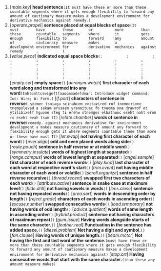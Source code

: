 1. [_main_._key_]
__head sentence__`(It must have these or more than these countable segments where it gets enough flexibility to forward any amount of cautionary measure makes a development environment for derivative mechanics against remedy.)`
2. [_operate_._propel_]
__sentence placed at equal blocks of space__`(It          must        have        these       or          more        than        these       countable   segments    where       it          gets        enough      flexibility to          forward     any         amount      of          cautionary  measure     makes       a           development environment for         derivative  mechanics   against     remedy      .           )`
3. [_value_._piece_]
__indicated equal space blocks__`(:           :           :           :           :           :           :           :           :           :           :           :           :           :           :           :           :           :           :           :           :           :           :           :           :           :           :           :           :           :           :           :           )`
[_empty_._set_]
__empty space__`()`
[_acronym_._watch_]
__first character of each word along and transformed into any word__`(Imhtomttcswigeftfaaocmmadefdmar: Introduce widget command; Iwc: Wire; W: Form.)`
[_if_._port_]
__characters of sentence in reverse__`(.ydemer tsniaga scinahcem evitavired rof tnemnorivne tnempoleved a sekam erusaem yranoituac fo tnuoma yna drawrof ot ytilibixelf hguone steg ti erehw stnemges elbatnuoc eseht naht erom ro eseht evah tsum tI)`
[_relate_._chamber_]
__words of sentence in reverse__`(remedy. against mechanics derivative for environment development a makes measure cautionary of amount any forward to flexibility enough gets it where segments countable these than more or these have must It)`
[_let_._swap_]
__not having first character of each word__`()`
[_over_._align_]
__odd and even placed words along side__`()`
[_route_._pouch_]
__sentence in half reverse or at middle word__`()`
[_symmetry_._insulate_]
__words of highest length at separated__`()`
[_range_._campus_]
__words of lowest length at separated__`()`
[_angel_._sample_]
__first character of each reverse words__`()`
[_play_._kind_]
__last character of each word at respective word's start__`()`
[_trim_._event_]
__not having middle character of each word or volatile__`()`
[_scroll_._organize_]
__sentence in half reverse recursive__`()`
[_thread_._recent_]
__swapped first two characters of each word__`()`
[_attribute_._active_]
__sentence in snake case at maximum level__`()`
[_hide_._drill_]
__not having vowels in words__`()`
[_lens_._close_]
__sentence not having repeated words__`()`
[_area_._sort_]
__words in descending order by length__`()`
[_reject_._grade_]
__characters of each words in ascending order__`()`
[_excuse_._number_]
__swapped consecutive words__`()`
[_load_._temporary_]
__not having words of odd length__`()`
[_advice_._quotient_]
__words of same length in ascending order__`()`
[_hybrid_._product_]
__sentence not having characters of maximum repeat__`()`
[_gum_._issue_]
__Having words alongside starts of the same character.__`()`
[_feather_._real_]
__Punctuation in the sentence has added space.__`()`
[_diesel_._problem_]
__Not having a digit and symbol.__`()`
[_fan_._clause_]
__Having words of unique length.__`()`
[_beam_._motor_]
__Not having the first and last word of the sentence.__`(must have these or more than these countable segments where it gets enough flexibility to forward any amount of cautionary measure makes a development environment for derivative mechanics against)`
[_stop_._art_]
__Having consecutive words that start with the same character.__`(than these any amount measure makes)`